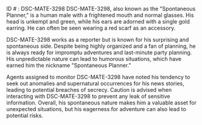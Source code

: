 ID # : DSC-MATE-3298
DSC-MATE-3298, also known as the "Spontaneous Planner," is a human male with a frightened mouth and normal glasses. His head is unkempt and green, while his ears are adorned with a single gold earring. He can often be seen wearing a red scarf as an accessory.

DSC-MATE-3298 works as a reporter but is known for his surprising and spontaneous side. Despite being highly organized and a fan of planning, he is always ready for impromptu adventures and last-minute party planning. His unpredictable nature can lead to humorous situations, which have earned him the nickname "Spontaneous Planner."

Agents assigned to monitor DSC-MATE-3298 have noted his tendency to seek out anomalies and supernatural occurrences for his news stories, leading to potential breaches of secrecy. Caution is advised when interacting with DSC-MATE-3298 to prevent any leak of sensitive information. Overall, his spontaneous nature makes him a valuable asset for unexpected situations, but his eagerness for adventure can also lead to potential risks.